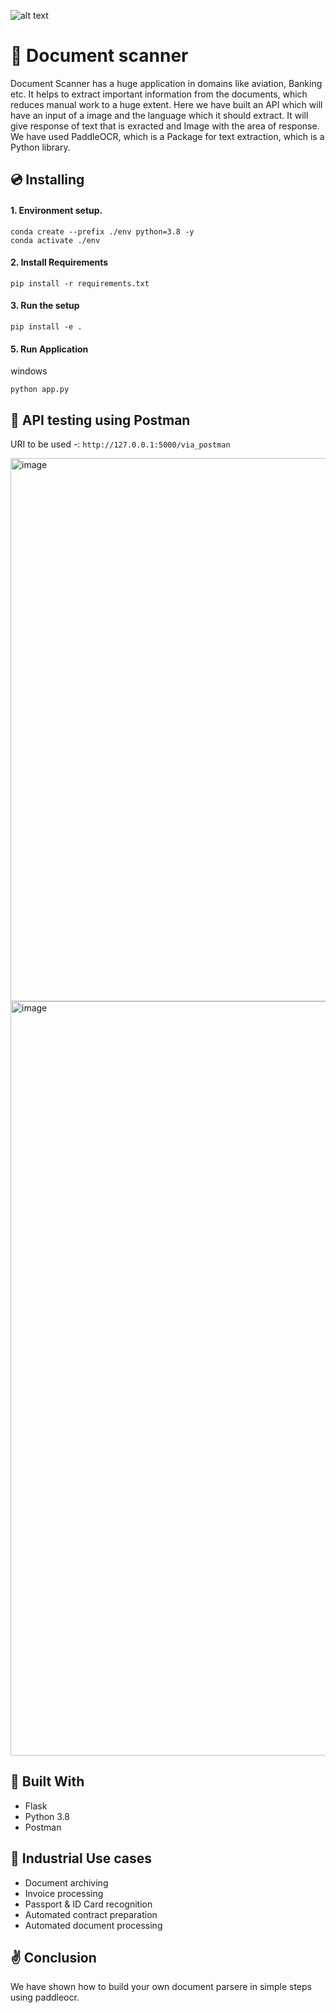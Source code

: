 ![alt text](https://github.com/Rishav-hub/face_auth_dev/blob/b440f8d95722e3c26a917011a3f89c7aed7b711a/docs/68747470733a2f2f696e6575726f6e2e61692f696d616765732f696e6575726f6e2d6c6f676f2e706e67.png?raw=true)

# 📙 Document scanner
Document Scanner has a huge application in domains like aviation, Banking etc. It helps to extract important information from the documents, which reduces manual work to a huge extent. Here we have built an API which will have an input of a image and the language which it should extract. It will give response of text that is exracted and Image with the area of response. We have used PaddleOCR, which is a Package for text extraction, which is a Python library.

## 💿 Installing

#### 1. Environment setup.
```commandline
conda create --prefix ./env python=3.8 -y
conda activate ./env
```

#### 2. Install Requirements
```commandline
pip install -r requirements.txt
```

#### 3. Run the setup
```commandline
pip install -e .
```

#### 5. Run Application
windows
```commandline
python app.py 
```

## 🚀 API testing using Postman

URI to be used -: ```http://127.0.0.1:5000/via_postman```

<img width="869" alt="image" src="https://user-images.githubusercontent.com/57321948/187866575-1d158199-3d78-4fc9-9f4e-dd9e0be95859.png">



<img width="1207" alt="image" src="https://user-images.githubusercontent.com/57321948/187869364-229b60d4-5398-47d8-af20-e6c9b0a54d93.png">

## 🔧 Built With
- Flask
- Python 3.8
- Postman

## 🏦 Industrial Use cases 
- Document archiving
- Invoice processing
- Passport & ID Card recognition
- Automated contract preparation
- Automated document processing

## ✌️ Conclusion
We have shown how to build your own document parsere in simple steps using paddleocr.



